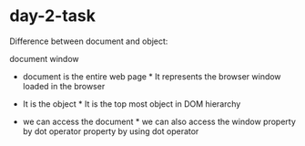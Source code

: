 # day-2-task
Difference between document and object:

document                                       window
* document is the entire web page     * It represents the browser window
loaded in the browser

* It is the object                     * It is the top most object in DOM hierarchy
                                 
* we can access the document          *  we can also access the window property by dot operator
  property by using dot operator

  
